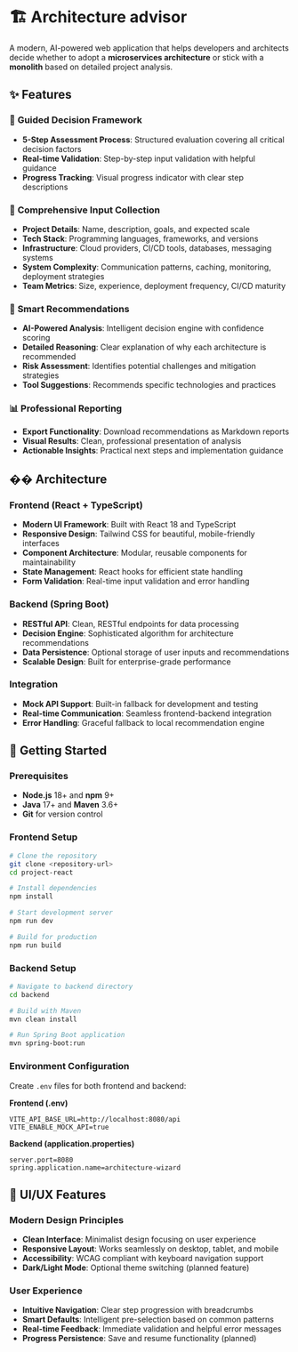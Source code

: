 # 🏗️ Architecture advisor

A modern, AI-powered web application that helps developers and architects decide whether to adopt a **microservices architecture** or stick with a **monolith** based on detailed project analysis.

## ✨ Features

### 🎯 **Guided Decision Framework**
- **5-Step Assessment Process**: Structured evaluation covering all critical decision factors
- **Real-time Validation**: Step-by-step input validation with helpful guidance
- **Progress Tracking**: Visual progress indicator with clear step descriptions

### 🔧 **Comprehensive Input Collection**
- **Project Details**: Name, description, goals, and expected scale
- **Tech Stack**: Programming languages, frameworks, and versions
- **Infrastructure**: Cloud providers, CI/CD tools, databases, messaging systems
- **System Complexity**: Communication patterns, caching, monitoring, deployment strategies
- **Team Metrics**: Size, experience, deployment frequency, CI/CD maturity

### 🚀 **Smart Recommendations**
- **AI-Powered Analysis**: Intelligent decision engine with confidence scoring
- **Detailed Reasoning**: Clear explanation of why each architecture is recommended
- **Risk Assessment**: Identifies potential challenges and mitigation strategies
- **Tool Suggestions**: Recommends specific technologies and practices

### 📊 **Professional Reporting**
- **Export Functionality**: Download recommendations as Markdown reports
- **Visual Results**: Clean, professional presentation of analysis
- **Actionable Insights**: Practical next steps and implementation guidance

## ��️ Architecture

### Frontend (React + TypeScript)
- **Modern UI Framework**: Built with React 18 and TypeScript
- **Responsive Design**: Tailwind CSS for beautiful, mobile-friendly interfaces
- **Component Architecture**: Modular, reusable components for maintainability
- **State Management**: React hooks for efficient state handling
- **Form Validation**: Real-time input validation and error handling

### Backend (Spring Boot)
- **RESTful API**: Clean, RESTful endpoints for data processing
- **Decision Engine**: Sophisticated algorithm for architecture recommendations
- **Data Persistence**: Optional storage of user inputs and recommendations
- **Scalable Design**: Built for enterprise-grade performance

### Integration
- **Mock API Support**: Built-in fallback for development and testing
- **Real-time Communication**: Seamless frontend-backend integration
- **Error Handling**: Graceful fallback to local recommendation engine

## 🚀 Getting Started

### Prerequisites
- **Node.js** 18+ and **npm** 9+
- **Java** 17+ and **Maven** 3.6+
- **Git** for version control

### Frontend Setup
```bash
# Clone the repository
git clone <repository-url>
cd project-react

# Install dependencies
npm install

# Start development server
npm run dev

# Build for production
npm run build
```

### Backend Setup
```bash
# Navigate to backend directory
cd backend

# Build with Maven
mvn clean install

# Run Spring Boot application
mvn spring-boot:run
```

### Environment Configuration
Create `.env` files for both frontend and backend:

**Frontend (.env)**
```env
VITE_API_BASE_URL=http://localhost:8080/api
VITE_ENABLE_MOCK_API=true
```

**Backend (application.properties)**
```properties
server.port=8080
spring.application.name=architecture-wizard
```

## 🎨 UI/UX Features

### Modern Design Principles
- **Clean Interface**: Minimalist design focusing on user experience
- **Responsive Layout**: Works seamlessly on desktop, tablet, and mobile
- **Accessibility**: WCAG compliant with keyboard navigation support
- **Dark/Light Mode**: Optional theme switching (planned feature)

### User Experience
- **Intuitive Navigation**: Clear step progression with breadcrumbs
- **Smart Defaults**: Intelligent pre-selection based on common patterns
- **Real-time Feedback**: Immediate validation and helpful error messages
- **Progress Persistence**: Save and resume functionality (planned)

